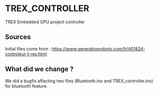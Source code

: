 # TREX_CONTROLLER
TREX Embedded GPU project controller



## Sources

Initial files come from : https://www.generationrobots.com/fr/401824-controleur-t-rex.html



## What did we change ?

We did a bugfix affacting two files (Bluetooth.ino and TREX_controller.ino) for bluetooth feature.

